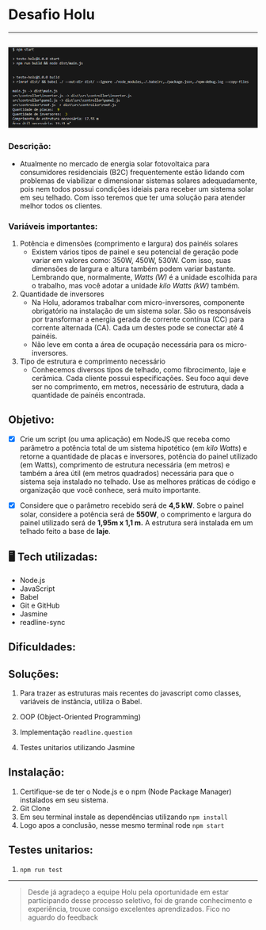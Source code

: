# Desafio Holu
---
![imagem do terminal](./src/assets/Readme.png)
---
### Descrição:

- Atualmente no mercado de energia solar fotovoltaica para consumidores residenciais (B2C) frequentemente estão lidando com problemas de viabilizar e dimensionar sistemas solares adequadamente, pois nem todos possui condições ideiais para receber um sistema solar em seu telhado. Com isso teremos que ter uma solução para atender melhor todos os clientes. 

### Variáveis importantes: 

1. Potência e dimensões (comprimento e largura) dos painéis solares
    - Existem vários tipos de painel e seu potencial de geração pode variar em valores como: 350W, 450W, 530W. Com isso, suas dimensões de largura e altura também podem variar bastante. Lembrando que, normalmente, *Watts (W)* é a unidade escolhida para o trabalho, mas você adotar a unidade *kilo Watts (kW)* também.
2. Quantidade de inversores
    - Na Holu, adoramos trabalhar com micro-inversores, componente obrigatório na instalação de um sistema solar. São os responsáveis por transformar a energia gerada de corrente contínua (CC) para corrente alternada (CA). Cada um destes pode se conectar até 4 painéis.
    - Não leve em conta a área de ocupação necessária para os micro-inversores.
3. Tipo de estrutura e comprimento necessário
    - Conhecemos diversos tipos de telhado, como fibrocimento, laje e cerâmica. Cada cliente possui especificações. Seu foco aqui deve ser no comprimento, em metros,  necessário de estrutura, dada a quantidade de painéis encontrada. 

## Objetivo: 

- [x] Crie um script (ou uma aplicação) em NodeJS que receba como parâmetro a potência total de um sistema hipotético (em *kilo Watts*) e retorne a quantidade de placas e inversores, potência do painel utilizado (em Watts), comprimento de estrutura necessária (em metros) e também a área útil (em metros quadrados) necessária para que o sistema seja instalado no telhado. Use as melhores práticas de código e organização que você conhece, será muito importante.

- [x] Considere que o parâmetro recebido será de **4,5 kW**. Sobre o painel solar, considere a potência será de **550W**, o comprimento e largura do painel utilizado será de **1,95m x 1,1 m.** A estrutura será instalada em um telhado feito a base de **laje**.


## 🖥 Tech utilizadas: 

- Node.js
- JavaScript
- Babel
- Git e GitHub
- Jasmine
- readline-sync

## Dificuldades:


## Soluções: 

1. Para trazer as estruturas mais recentes do javascript como classes, variáveis de instância, utiliza o Babel.

2. OOP (Object-Oriented Programming)

3. Implementação `readline.question`

4. Testes unitarios utilizando Jasmine

## Instalação:

1. Certifique-se de ter o Node.js e o npm (Node Package Manager) instalados em seu sistema.
2. Git Clone 
2. Em seu terminal instale as dependências utilizando `npm install`
3. Logo apos a conclusão, nesse mesmo terminal rode `npm start`

## Testes unitarios:

1. `npm run test`

---
> Desde já agradeço a equipe Holu pela oportunidade em estar participando desse processo seletivo, foi de grande conhecimento e experiência, trouxe consigo excelentes aprendizados. Fico no aguardo do feedback 

